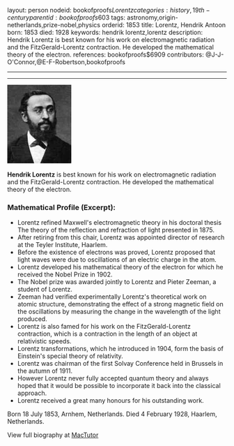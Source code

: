 layout: person
nodeid: bookofproofs$Lorentz
categories: history,19th-century
parentid: bookofproofs$603
tags: astronomy,origin-netherlands,prize-nobel,physics
orderid: 1853
title: Lorentz, Hendrik Antoon
born: 1853
died: 1928
keywords: hendrik lorentz,lorentz
description: Hendrik Lorentz is best known for his work on electromagnetic radiation and the FitzGerald-Lorentz contraction. He developed the mathematical theory of the electron.
references: bookofproofs$6909
contributors: @J-J-O'Connor,@E-F-Robertson,bookofproofs

---



---

![Lorentz.jpg](https://github.com/bookofproofs/bookofproofs.github.io/blob/main/_sources/_assets/images/portraits/Lorentz.jpg?raw=true)

**Hendrik Lorentz** is best known for his work on electromagnetic radiation and the FitzGerald-Lorentz contraction. He developed the mathematical theory of the electron.

### Mathematical Profile (Excerpt):
* Lorentz refined Maxwell's electromagnetic theory in his doctoral thesis The theory of the reflection and refraction of light presented in 1875.
* After retiring from this chair, Lorentz was appointed director of research at the Teyler Institute, Haarlem.
* Before the existence of electrons was proved, Lorentz proposed that light waves were due to oscillations of an electric charge in the atom.
* Lorentz developed his mathematical theory of the electron for which he received the Nobel Prize in 1902.
* The Nobel prize was awarded jointly to Lorentz and Pieter Zeeman, a student of Lorentz.
* Zeeman had verified experimentally Lorentz's theoretical work on atomic structure, demonstrating the effect of a strong magnetic field on the oscillations by measuring the change in the wavelength of the light produced.
* Lorentz is also famed for his work on the FitzGerald-Lorentz contraction, which is a contraction in the length of an object at relativistic speeds.
* Lorentz transformations, which he introduced in 1904, form the basis of Einstein's special theory of relativity.
* Lorentz was chairman of the first Solvay Conference held in Brussels in the autumn of 1911.
* However Lorentz never fully accepted quantum theory and always hoped that it would be possible to incorporate it back into the classical approach.
* Lorentz received a great many honours for his outstanding work.

Born 18 July 1853, Arnhem, Netherlands. Died 4 February 1928, Haarlem, Netherlands.

View full biography at [MacTutor](https://mathshistory.st-andrews.ac.uk/Biographies/Lorentz/)
